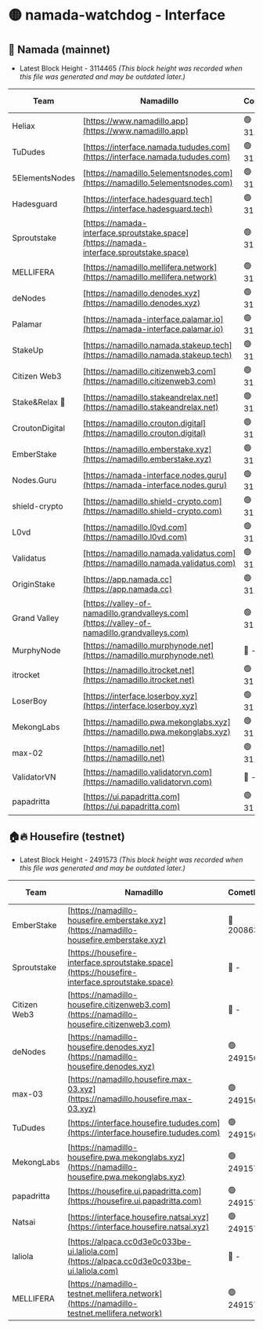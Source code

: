 # 🟡 namada-watchdog - Interface

## 🚀 Namada (mainnet)
- Latest Block Height - 3114465 *(This block height was recorded when this file was generated and may be outdated later.)*

| Team | Namadillo | CometBFT | Indexer | MASP Indexer |
|-|-|-|-|-|
| Heliax | [https://www.namadillo.app](https://www.namadillo.app) | 🟢 3114441 | 🟢 3114441 | 🟢 3114441 |
| TuDudes | [https://interface.namada.tududes.com](https://interface.namada.tududes.com) | 🟢 3114441 | 🟢 3114441 | 🟢 3114441 |
| 5ElementsNodes | [https://namadillo.5elementsnodes.com](https://namadillo.5elementsnodes.com) | 🟢 3114442 | 🟢 3114442 | 🟢 3114442 |
| Hadesguard | [https://interface.hadesguard.tech](https://interface.hadesguard.tech) | 🟢 3114443 | 🟢 3114443 | 🟢 3114443 |
| Sproutstake | [https://namada-interface.sproutstake.space](https://namada-interface.sproutstake.space) | 🟢 3114443 | 🟢 3114443 | 🟢 3114443 |
| MELLIFERA | [https://namadillo.mellifera.network](https://namadillo.mellifera.network) | 🟢 3114447 | 🟢 3114447 | 🟢 3114446 |
| deNodes | [https://namadillo.denodes.xyz](https://namadillo.denodes.xyz) | 🟢 3114447 | 🟢 3114447 | 🟢 3114447 |
| Palamar | [https://namada-interface.palamar.io](https://namada-interface.palamar.io) | 🟢 3114448 | 🟢 3114448 | 🟢 3114448 |
| StakeUp | [https://namadillo.namada.stakeup.tech](https://namadillo.namada.stakeup.tech) | 🟢 3114449 | 🟢 3114449 | 🟢 3114449 |
| Citizen Web3 | [https://namadillo.citizenweb3.com](https://namadillo.citizenweb3.com) | 🟢 3114450 | 🟢 3114449 | 🟢 3114450 |
| Stake&Relax 🦥 | [https://namadillo.stakeandrelax.net](https://namadillo.stakeandrelax.net) | 🟢 3114450 | 🟢 3114450 | 🟢 3114450 |
| CroutonDigital | [https://namadillo.crouton.digital](https://namadillo.crouton.digital) | 🟢 3114451 | 🟢 3114451 | 🟢 3114451 |
| EmberStake | [https://namadillo.emberstake.xyz](https://namadillo.emberstake.xyz) | 🟢 3114452 | 🟢 3114452 | 🟢 3114452 |
| Nodes.Guru | [https://namada-interface.nodes.guru](https://namada-interface.nodes.guru) | 🟢 3114453 | 🟢 3114453 | 🟢 3114453 |
| shield-crypto | [https://namadillo.shield-crypto.com](https://namadillo.shield-crypto.com) | 🟢 3114454 | 🟢 3114453 | 🟢 3114453 |
| L0vd | [https://namadillo.l0vd.com](https://namadillo.l0vd.com) | 🟢 3114455 | 🟢 3114454 | 🟢 3114455 |
| Validatus | [https://namadillo.namada.validatus.com](https://namadillo.namada.validatus.com) | 🟢 3114456 | 🟢 3114456 | 🟢 3114456 |
| OriginStake | [https://app.namada.cc](https://app.namada.cc) | 🟢 3114457 | 🟢 3114456 | 🟢 3114456 |
| Grand Valley | [https://valley-of-namadillo.grandvalleys.com](https://valley-of-namadillo.grandvalleys.com) | 🟢 3114457 | 🟢 3114457 | 🟢 3114457 |
| MurphyNode | [https://namadillo.murphynode.net](https://namadillo.murphynode.net) | 🔴 - | 🔴 - | 🔴 - |
| itrocket | [https://namadillo.itrocket.net](https://namadillo.itrocket.net) | 🟢 3114460 | 🟢 3114460 | 🟢 3114460 |
| LoserBoy | [https://interface.loserboy.xyz](https://interface.loserboy.xyz) | 🟢 3114461 | 🟢 3114460 | 🟢 3114461 |
| MekongLabs | [https://namadillo.pwa.mekonglabs.xyz](https://namadillo.pwa.mekonglabs.xyz) | 🟢 3114461 | 🟢 3114461 | 🟢 3114461 |
| max-02 | [https://namadillo.net](https://namadillo.net) | 🟢 3114462 | 🟢 3114462 | 🟢 3114462 |
| ValidatorVN | [https://namadillo.validatorvn.com](https://namadillo.validatorvn.com) | 🔴 - | 🔴 - | 🔴 - |
| papadritta | [https://ui.papadritta.com](https://ui.papadritta.com) | 🟢 3114465 | 🟢 3114465 | 🟢 3114465 |

## 🏠🔥 Housefire (testnet)
- Latest Block Height - 2491573 *(This block height was recorded when this file was generated and may be outdated later.)*

| Team | Namadillo | CometBFT | Indexer | MASP Indexer |
|-|-|-|-|-|
| EmberStake | [https://namadillo-housefire.emberstake.xyz](https://namadillo-housefire.emberstake.xyz) | 🔴 2008636 | 🔴 - | 🔴 - |
| Sproutstake | [https://housefire-interface.sproutstake.space](https://housefire-interface.sproutstake.space) | 🔴 - | 🔴 - | 🔴 - |
| Citizen Web3 | [https://namadillo-housefire.citizenweb3.com](https://namadillo-housefire.citizenweb3.com) | 🔴 - | 🔴 - | 🔴 - |
| deNodes | [https://namadillo-housefire.denodes.xyz](https://namadillo-housefire.denodes.xyz) | 🟢 2491568 | 🟢 2491568 | 🟢 2491568 |
| max-03 | [https://namadillo.housefire.max-03.xyz](https://namadillo.housefire.max-03.xyz) | 🟢 2491569 | 🔴 2167206 | 🟢 2491569 |
| TuDudes | [https://interface.housefire.tududes.com](https://interface.housefire.tududes.com) | 🟢 2491569 | 🟢 2491569 | 🟢 2491569 |
| MekongLabs | [https://namadillo-housefire.pwa.mekonglabs.xyz](https://namadillo-housefire.pwa.mekonglabs.xyz) | 🟢 2491570 | 🟢 2491570 | 🟢 2491569 |
| papadritta | [https://housefire.ui.papadritta.com](https://housefire.ui.papadritta.com) | 🟢 2491570 | 🟢 2491570 | 🟢 2491570 |
| Natsai | [https://interface.housefire.natsai.xyz](https://interface.housefire.natsai.xyz) | 🟢 2491571 | 🟢 2491571 | 🟢 2491571 |
| laliola | [https://alpaca.cc0d3e0c033be-ui.laliola.com](https://alpaca.cc0d3e0c033be-ui.laliola.com) | 🔴 - | 🔴 - | 🔴 - |
| MELLIFERA | [https://namadillo-testnet.mellifera.network](https://namadillo-testnet.mellifera.network) | 🟢 2491573 | 🟢 2491573 | 🟢 2491573 |

